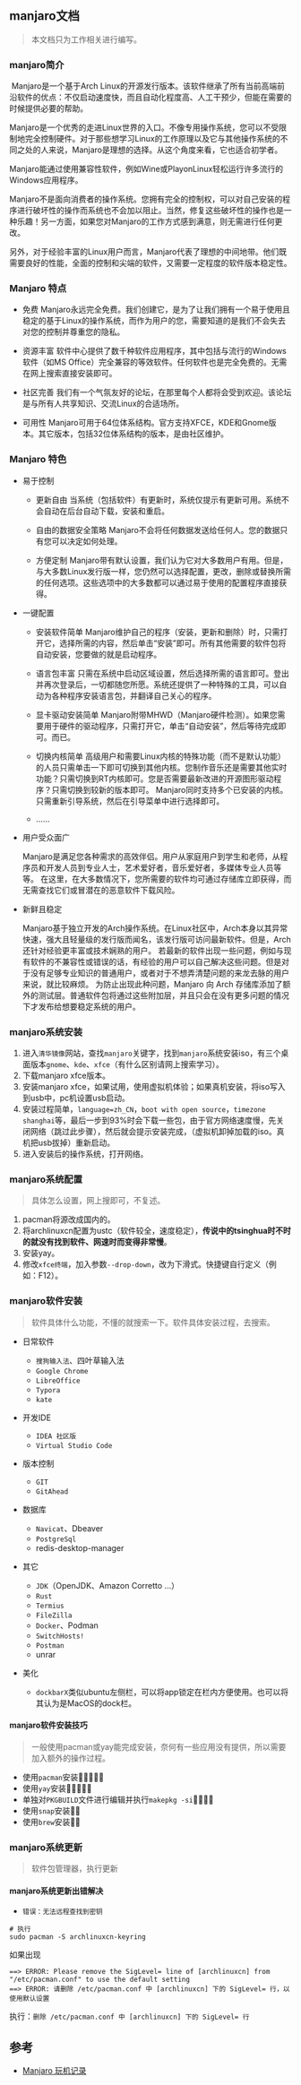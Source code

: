 ## manjaro文档
> 本文档只为工作相关进行编写。

### manjaro简介

​		Manjaro是一个基于Arch Linux的开源发行版本。该软件继承了所有当前高端前沿软件的优点：不仅启动速度快，而且自动化程度高、人工干预少，但能在需要的时候提供必要的帮助。

​		Manjaro是一个优秀的走进Linux世界的入口。不像专用操作系统，您可以不受限制地完全控制硬件。对于那些想学习Linux的工作原理以及它与其他操作系统的不同之处的人来说，Manjaro是理想的选择。从这个角度来看，它也适合初学者。

​		Manjaro能通过使用兼容性软件，例如Wine或PlayonLinux轻松运行许多流行的Windows应用程序。

​		Manjaro不是面向消费者的操作系统。您拥有完全的控制权，可以对自己安装的程序进行破坏性的操作而系统也不会加以阻止。当然，修复这些破坏性的操作也是一种乐趣！另一方面，如果您对Manjaro的工作方式感到满意，则无需进行任何更改。

​		另外，对于经验丰富的Linux用户而言，Manjaro代表了理想的中间地带。他们既需要良好的性能，全面的控制和尖端的软件，又需要一定程度的软件版本稳定性。
### Manjaro 特点

* 免费 Manjaro永远完全免费。我们创建它，是为了让我们拥有一个易于使用且稳定的基于Linux的操作系统，而作为用户的您，需要知道的是我们不会失去对您的控制并尊重您的隐私。

* 资源丰富 软件中心提供了数千种软件应用程序，其中包括与流行的Windows软件（如MS Office）完全兼容的等效软件。任何软件也是完全免费的。无需在网上搜索直接安装即可。

* 社区完善 我们有一个气氛友好的论坛，在那里每个人都将会受到欢迎。该论坛是与所有人共享知识、交流Linux的合适场所。

* 可用性 Manjaro可用于64位体系结构。官方支持XFCE，KDE和Gnome版本。其它版本，包括32位体系结构的版本，是由社区维护。
### Manjaro 特色

* 易于控制

  - 更新自由 当系统（包括软件）有更新时，系统仅提示有更新可用。系统不会自动在后台自动下载，安装和重启。

  - 自由的数据安全策略 Manjaro不会将任何数据发送给任何人。您的数据只有您可以决定如何处理。

  - 方便定制 Manjaro带有默认设置，我们认为它对大多数用户有用。但是，与大多数Linux发行版一样，您仍然可以选择配置，更改，删除或替换所需的任何选项。这些选项中的大多数都可以通过易于使用的配置程序直接获得。

* 一键配置

  - 安装软件简单 Manjaro维护自己的程序（安装，更新和删除）时，只需打开它，选择所需的内容，然后单击“安装”即可。所有其他需要的软件包将自动安装，您要做的就是启动程序。

  - 语言包丰富 只需在系统中启动区域设置，然后选择所需的语言即可。登出并再次登录后，一切都随您所愿。系统还提供了一种特殊的工具，可以自动为各种程序安装语言包，并翻译自己关心的程序。

  - 显卡驱动安装简单 Manjaro附带MHWD（Manjaro硬件检测）。如果您需要用于硬件的驱动程序，只需打开它，单击“自动安装”，然后等待完成即可。而已。

  - 切换内核简单 高级用户和需要Linux内核的特殊功能（而不是默认功能）的人员只需单击一下即可切换到其他内核。您制作音乐还是需要其他实时功能？只需切换到RT内核即可。您是否需要最新改进的开源图形驱动程序？只需切换到较新的版本即可。 Manjaro同时支持多个已安装的内核。只需重新引导系统，然后在引导菜单中进行选择即可。

  - ……

* 用户受众面广

  Manjaro是满足您各种需求的高效伴侣。用户从家庭用户到学生和老师，从程序员和开发人员到专业人士，艺术爱好者，音乐爱好者，多媒体专业人员等等。 在这里，在大多数情况下，您所需要的软件均可通过存储库立即获得，而无需查找它们或冒潜在的恶意软件下载风险。

* 新鲜且稳定

  Manjaro基于独立开发的Arch操作系统。在Linux社区中，Arch本身以其异常快速，强大且轻量级的发行版而闻名，该发行版可访问最新软件。但是，Arch还针对经验更丰富或技术娴熟的用户。 若最新的软件出现一些问题，例如与现有软件的不兼容性或错误的话，有经验的用户可以自己解决这些问题。但是对于没有足够专业知识的普通用户，或者对于不想弄清楚问题的来龙去脉的用户来说，就比较麻烦。 为防止出现此种问题，Manjaro 向 Arch 存储库添加了额外的测试层。普通软件包将通过这些附加层，并且只会在没有更多问题的情况下才发布给想要稳定系统的用户。

### manjaro系统安装

1. 进入`清华镜像`网站，查找`manjaro`关键字，找到`manjaro`系统安装iso，有三个桌面版本`gnome`、`kde`、`xfce`（有什么区别请网上搜索学习）。
2. 下载manjaro xfce版本。
3. 安装manjaro xfce，如果试用，使用虚拟机体验；如果真机安装，将iso写入到usb中，pc机设置usb启动。
4. 安装过程简单，`language=zh_CN`，`boot with open source`，`timezone shanghai`等，最后一步到93%时会下载一些包，由于官方网络速度慢，先关闭网络（跳过此步骤），然后就会提示安装完成，（虚拟机卸掉加载的iso。真机把usb拔掉）重新启动。
5. 进入安装后的操作系统，打开网络。

### manjaro系统配置

> 具体怎么设置，网上搜即可，不复述。

1. pacman将源改成国内的。
2. 将archlinuxcn配置为ustc（软件较全，速度稳定），**传说中的tsinghua时不时的就没有找到软件、网速时而变得非常慢**。
3. 安装yay。
4. 修改`xfce终端`，加入参数`--drop-down`，改为下滑式。快捷键自行定义（例如：F12）。

### manjaro软件安装

> 软件具体什么功能，不懂的就搜索一下。软件具体安装过程，去搜索。

* 日常软件
  - `搜狗输入法`、四叶草输入法
  - `Google Chrome`
  - `LibreOffice`
  - `Typora`
  - `kate`
* 开发IDE
  * `IDEA 社区版`
  * `Virtual Studio Code`
* 版本控制

  * `GIT`
  * `GitAhead`
* 数据库

  * `Navicat`、Dbeaver
  * `PostgreSql`
  * redis-desktop-manager
* 其它

  * `JDK`（OpenJDK、Amazon Corretto ...）
  * `Rust`
  * `Termius`
  * `FileZilla`
  * `Docker`、Podman
  * `SwitchHosts!`
  * `Postman`
  * unrar
* 美化
  * `dockbarX`类似ubuntu左侧栏，可以将app锁定在栏内方便使用。也可以将其认为是MacOS的dock栏。

#### manjaro软件安装技巧

> 一般使用pacman或yay能完成安装，奈何有一些应用没有提供，所以需要加入额外的操作过程。

* 使用`pacman`安装🚀🚀🚀🚀🚀
* 使用`yay`安装🚀🚀🚀🚀🚀
* 单独对`PKGBUILD`文件进行编辑并执行`makepkg -si`🚀🚀🚀🚀
* 使用`snap`安装🚀🚀
* 使用`brew`安装🚀🚀

### manjaro系统更新
> 软件包管理器，执行更新

#### manjaro系统更新出错解决
- `错误：无法远程查找到密钥`
```shell
# 执行
sudo pacman -S archlinuxcn-keyring
```
如果出现
```shell
==> ERROR: Please remove the SigLevel= line of [archlinuxcn] from "/etc/pacman.conf" to use the default setting
==> ERROR: 请删除 /etc/pacman.conf 中 [archlinuxcn] 下的 SigLevel= 行，以使用默认设置
```
执行：`删除 /etc/pacman.conf 中 [archlinuxcn] 下的 SigLevel= 行`

## 参考
- [Manjaro 玩机记录](https://www.cnblogs.com/demonxian3/p/9248640.html)

